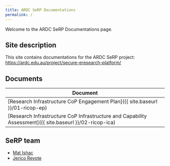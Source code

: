 ```yaml
---
title: ARDC SeRP Documentations
permalink: /
---
```


Welcome to the ARDC SeRP Documentations page.

## Site description

This site contains documentations for the ARDC SeRP project:
https://ardc.edu.au/project/secure-eresearch-platform/

## Documents

| Document |
| --- |
| [Research Infrastructure CoP Engagement Plan]({{ site.baseurl }}/01-ricop-ep) |
| [Research Infrastructure CoP Infrastructure and Capability Assessment]({{ site.baseurl }}/02-ricop-ica) |

## SeRP team

* [Mat Ishac](https://www.monash.edu/researchinfrastructure/helix/about/helix-team)
* [Jerico Revote](https://research.monash.edu/en/persons/jerico-revote)
